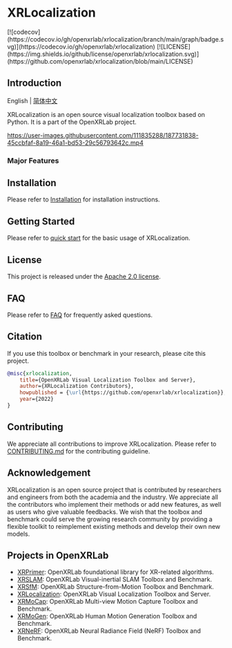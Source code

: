 # XRLocalization

<div align="left">
[![codecov](https://codecov.io/gh/openxrlab/xrlocalization/branch/main/graph/badge.svg)](https://codecov.io/gh/openxrlab/xrlocalization)
[![LICENSE](https://img.shields.io/github/license/openxrlab/xrlocalization.svg)](https://github.com/openxrlab/xrlocalization/blob/main/LICENSE)

</div>


## Introduction
English | [简体中文](README_CN.md)

XRLocalization is an open source visual localization toolbox based on Python. It is a
part of the OpenXRLab project.

https://user-images.githubusercontent.com/111835288/187731838-45ccbfaf-8a19-46a1-bd53-29c56793642c.mp4

### Major Features

## Installation
Please refer to [Installation](docs/en/installation.md) for installation instructions.

## Getting Started
Please refer to [quick start](docs/en/get_started.md) for the basic usage of XRLocalization.

## License
This project is released under the [Apache 2.0 license](LICENSE).

## FAQ
Please refer to [FAQ](dock/en/faq.md) for frequently asked questions.

## Citation
If you use this toolbox or benchmark in your research, please cite this project.
```bibtex
@misc{xrlocalization,
    title={OpenXRLab Visual Localization Toolbox and Server},
    author={XRLocalization Contributors},
    howpublished = {\url{https://github.com/openxrlab/xrlocalization}},
    year={2022}
}
```

## Contributing
We appreciate all contributions to improve XRLocalization.
Please refer to [CONTRIBUTING.md](.github/CONTRIBUTING.md) for the contributing guideline.

## Acknowledgement
XRLocalization is an open source project that is contributed by researchers and
engineers from both the academia and the industry.
We appreciate all the contributors who implement their methods or add new features,
as well as users who give valuable feedbacks.
We wish that the toolbox and benchmark could serve the growing research community
by providing a flexible toolkit to reimplement existing methods and develop their
own new models.


## Projects in OpenXRLab
- [XRPrimer](https://github.com/openxrlab/xrprimer): OpenXRLab foundational library for XR-related algorithms.
- [XRSLAM](https://github.com/openxrlab/xrslam): OpenXRLab Visual-inertial SLAM Toolbox and Benchmark.
- [XRSfM](https://github.com/openxrlab/xrsfm): OpenXRLab Structure-from-Motion Toolbox and Benchmark.
- [XRLocalization](https://github.com/openxrlab/xrlocalization): OpenXRLab Visual Localization Toolbox and Server.
- [XRMoCap](https://github.com/openxrlab/xrmocap): OpenXRLab Multi-view Motion Capture Toolbox and Benchmark.
- [XRMoGen](https://github.com/openxrlab/xrmogen): OpenXRLab Human Motion Generation Toolbox and Benchmark.
- [XRNeRF](https://github.com/openxrlab/xrnerf): OpenXRLab Neural Radiance Field (NeRF) Toolbox and Benchmark.
